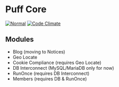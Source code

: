 # Puff Core

[![Normal](https://github.com/eustasy/puff-server/actions/workflows/normal.yml/badge.svg)](https://github.com/eustasy/puff-server/actions/workflows/normal.yml)
[![Code Climate](https://codeclimate.com/github/eustasy/puff-server/badges/gpa.svg)](https://codeclimate.com/github/eustasy/puff-server)

## Modules
- Blog (moving to Notices)
- Geo Locate
- Cookie Compliance (requires Geo Locate)
- DB Interconnect (MySQL/MariaDB only for now)
- RunOnce (requires DB Interconnect)
- Members (requires DB & RunOnce)
